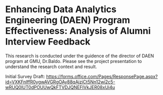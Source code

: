 # Enhancing Data Analytics Engineering (DAEN) Program Effectiveness: Analysis of Alumni Interview Feedback

This research is conducted under the guidence of the director of DAEN program at GMU, Dr.Baldo. Please see the project presentation to understand the research context and result.

Initial Survey Draft: https://forms.office.com/Pages/ResponsePage.aspx?id=VXKFnlffR0ygwAVGRgOAy88qAjziCt5Nn12wi2c5-wRUQ0lUT0dPOUUwQkFTVDJQNEFIVkJER08xUi4u 